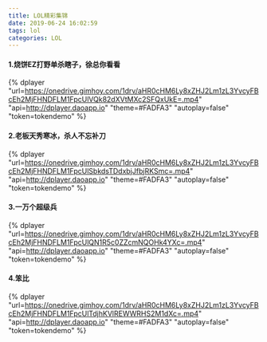 ```yaml
---
title: LOL精彩集锦
date: 2019-06-24 16:02:59
tags: lol
categories: LOL
---
```


#### 1.烧饼EZ打野单杀瞎子，徐总你看看

{% dplayer "url=https://onedrive.gimhoy.com/1drv/aHR0cHM6Ly8xZHJ2Lm1zL3YvcyFBcEh2MjFHNDFLM1FpcUlVQk82dXVtMXc2SFQxUkE=.mp4" "api=http://dplayer.daoapp.io"  "theme=#FADFA3" "autoplay=false" "token=tokendemo" %}

#### 2.老板天秀寒冰，杀人不忘补刀

{% dplayer "url=https://onedrive.gimhoy.com/1drv/aHR0cHM6Ly8xZHJ2Lm1zL3YvcyFBcEh2MjFHNDFLM1FpcUlSbkdsTDdxbjJfbjRKSmc=.mp4" "api=http://dplayer.daoapp.io"  "theme=#FADFA3" "autoplay=false" "token=tokendemo" %}

#### 3.一万个超级兵

{% dplayer "url=https://onedrive.gimhoy.com/1drv/aHR0cHM6Ly8xZHJ2Lm1zL3YvcyFBcEh2MjFHNDFLM1FpcUlQN1R5c0ZZcmNQOHk4YXc=.mp4" "api=http://dplayer.daoapp.io"  "theme=#FADFA3" "autoplay=false" "token=tokendemo" %}

#### 4.笨比

{% dplayer "url=https://onedrive.gimhoy.com/1drv/aHR0cHM6Ly8xZHJ2Lm1zL3YvcyFBcEh2MjFHNDFLM1FpcUlTdjhKVlREWWRHS2M1dXc=.mp4" "api=http://dplayer.daoapp.io"  "theme=#FADFA3" "autoplay=false" "token=tokendemo" %}